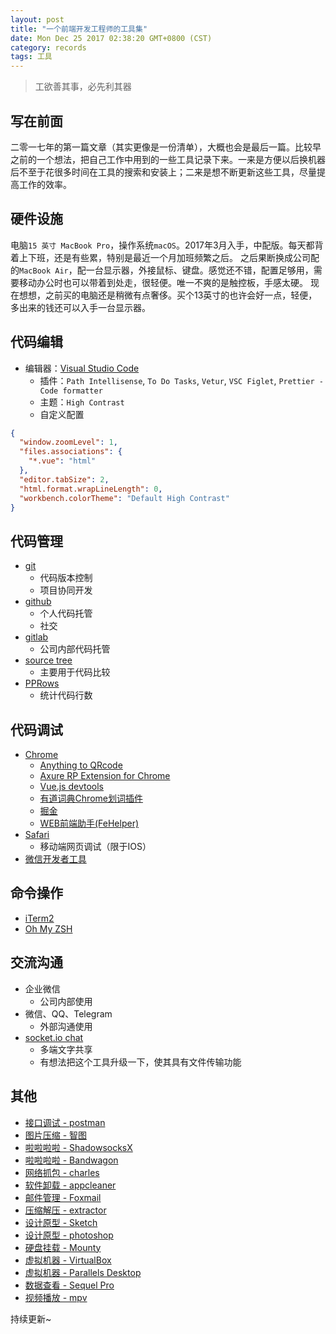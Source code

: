 ```yaml
---
layout: post
title: "一个前端开发工程师的工具集"
date: Mon Dec 25 2017 02:38:20 GMT+0800 (CST)
category: records
tags: 工具
---
```


> 工欲善其事，必先利其器

## 写在前面
二零一七年的第一篇文章（其实更像是一份清单），大概也会是最后一篇。比较早之前的一个想法，把自己工作中用到的一些工具记录下来。一来是方便以后换机器后不至于花很多时间在工具的搜索和安装上；二来是想不断更新这些工具，尽量提高工作的效率。

## 硬件设施
电脑`15 英寸 MacBook Pro`，操作系统`macOS`。2017年3月入手，中配版。每天都背着上下班，还是有些累，特别是最近一个月加班频繁之后。
之后果断换成公司配的`MacBook Air`，配一台显示器，外接鼠标、键盘。感觉还不错，配置足够用，需要移动办公时也可以带着到处走，很轻便。唯一不爽的是触控板，手感太硬。
现在想想，之前买的电脑还是稍微有点奢侈。买个13英寸的也许会好一点，轻便，多出来的钱还可以入手一台显示器。

## 代码编辑
* 编辑器：[Visual Studio Code](https://code.visualstudio.com/)
  * 插件：`Path Intellisense`, `To Do Tasks`, `Vetur`, `VSC Figlet`, `Prettier - Code formatter`
  * 主题：`High Contrast`
  * 自定义配置
```json
{
  "window.zoomLevel": 1,
  "files.associations": {
    "*.vue": "html"
  },
  "editor.tabSize": 2,
  "html.format.wrapLineLength": 0,
  "workbench.colorTheme": "Default High Contrast"
}
```

## 代码管理
* [git](https://git-scm.com/)
  * 代码版本控制
  * 项目协同开发
* [github](https://github.com/bigfact)
  * 个人代码托管
  * 社交
* [gitlab](https://about.gitlab.com/)
  * 公司内部代码托管
* [source tree](https://www.sourcetreeapp.com/)
  * 主要用于代码比较
* [PPRows](https://github.com/jkpang/PPRows)
  * 统计代码行数

## 代码调试
* [Chrome](https://www.google.com/chrome/browser/desktop/index.html)
  * [Anything to QRcode](https://chrome.google.com/webstore/detail/anything-to-qrcode/calkaljlpglgogjfcidhlmmlgjnpmnmf)
  * [Axure RP Extension for Chrome](https://chrome.google.com/webstore/detail/axure-rp-extension-for-ch/dogkpdfcklifaemcdfbildhcofnopogp)
  * [Vue.js devtools](https://chrome.google.com/webstore/detail/vuejs-devtools/nhdogjmejiglipccpnnnanhbledajbpd)
  * [有道词典Chrome划词插件](https://chrome.google.com/webstore/detail/%E6%9C%89%E9%81%93%E8%AF%8D%E5%85%B8chrome%E5%88%92%E8%AF%8D%E6%8F%92%E4%BB%B6/eopjamdnofihpioajgfdikhhbobonhbb)
  * [掘金](https://chrome.google.com/webstore/detail/%E6%8E%98%E9%87%91/lecdifefmmfjnjjinhaennhdlmcaeeeb)
  * [WEB前端助手(FeHelper)](https://www.baidufe.com/fehelper)
* [Safari](https://developer.apple.com/safari/tools/)
  * 移动端网页调试（限于IOS）
* [微信开发者工具](https://mp.weixin.qq.com/debug/wxadoc/dev/devtools/download.html)

## 命令操作
* [iTerm2](http://www.iterm2.com/)
* [Oh My ZSH](http://ohmyz.sh/)

## 交流沟通
* 企业微信
  * 公司内部使用
* 微信、QQ、Telegram
  * 外部沟通使用
* [socket.io chat](https://github.com/socketio/socket.io/tree/master/examples/chat)
  * 多端文字共享
  * 有想法把这个工具升级一下，使其具有文件传输功能

## 其他
* [接口调试 - postman](https://www.getpostman.com/)
* [图片压缩 - 智图](http://zhitu.isux.us/)
* [啦啦啦啦 - ShadowsocksX](https://github.com/shadowsocks/ShadowsocksX-NG)
* [啦啦啦啦 - Bandwagon](https://bwh1.net/index.php)
* [网络抓包 - charles](https://www.charlesproxy.com/)
* [软件卸载 - appcleaner](http://freemacsoft.net/appcleaner/)
* [邮件管理 - Foxmail](http://www.foxmail.com/)
* [压缩解压 - extractor](https://fiplab.com/)
* [设计原型 - Sketch](https://www.sketchapp.com/)
* [设计原型 - photoshop](http://www.adobe.com/cn/products/cs6/photoshop.html)
* [硬盘挂载 - Mounty](http://enjoygineering.com/mounty/)
* [虚拟机器 - VirtualBox](https://www.virtualbox.org/)
* [虚拟机器 - Parallels Desktop](https://www.parallels.com/cn/)
* [数据查看 - Sequel Pro](http://www.sequelpro.com/)
* [视频播放 - mpv](https://mpv.io/)

持续更新~
